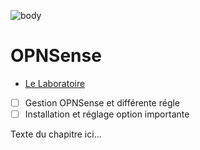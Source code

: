 ![body](https://banzaihobby.com/cdn/shop/files/Aoshima_Initial_D_Takumi_Fujiwara_AE86_Trueno_Project_D_Specification_-_BanzaiHobby-254450.jpg?v=1717061182&width=1100)

# **OPNSense**

- [Le Laboratoire](./Docs.md)

- [ ] Gestion OPNSense et différente régle
- [ ] Installation et réglage option importante

Texte du chapitre ici...